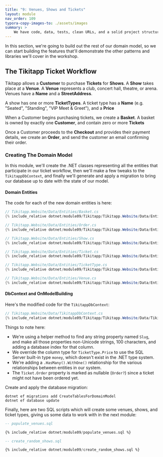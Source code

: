 ```yaml
---
title: "9: Venues, Shows and Tickets"
layout: module
nav_order: 109
typora-copy-images-to: ./assets/images
summary: >
    We have code, data, tests, clean URLs, and a solid project structure. Let's add some more classes to our domain.
---
```


In this section, we're going to build out the rest of our domain model, so we can start building the features that'll demonstrate the other patterns and libraries we'll cover in the workshop.

## The Tikitapp Ticket Workflow

Tikitapp allows a **Customer** to purchase **Tickets** for **Shows**. A **Show** takes place at a **Venue**. A **Venue** represents a club, concert hall, theatre, or arena. Venues have a **Name** and a **StreetAddress**.

A show has one or more **TicketTypes**. A ticket type has a **Name** (e.g. "Seated", "Standing", "VIP Meet & Greet"), and a **Price**

When a Customer begins purchasing tickets, we create a **Basket**. A basket is owned by exactly one **Customer**, and contain zero or more **Tickets**

Once a Customer proceeds to the **Checkout** and provides their payment details, we create an **Order**, and send the customer an email confirming their order.

### Creating The Domain Model

In this module, we'll create the .NET classes representing all the entities that participate in our ticket workflow, then we'll make a few tweaks to the `TikitappDbContext`, and finally we'll generate and apply a migration to bring our database up to date with the state of our model.

#### Domain Entities

The code for each of the new domain entities is here:

```csharp
// Tikitapp.Website/Data/Entities/Basket.cs
{% include_relative dotnet/module09/Tikitapp/Tikitapp.Website/Data/Entities/Basket.cs %}
```

```csharp
// Tikitapp.Website/Data/Entities/Order.cs
{% include_relative dotnet/module09/Tikitapp/Tikitapp.Website/Data/Entities/Order.cs %}
```

```csharp
// Tikitapp.Website/Data/Entities/Show.cs
{% include_relative dotnet/module09/Tikitapp/Tikitapp.Website/Data/Entities/Show.cs %}
```


```csharp
// Tikitapp.Website/Data/Entities/Ticket.cs
{% include_relative dotnet/module09/Tikitapp/Tikitapp.Website/Data/Entities/Ticket.cs %}
```


```csharp
// Tikitapp.Website/Data/Entities/TicketType.cs
{% include_relative dotnet/module09/Tikitapp/Tikitapp.Website/Data/Entities/TicketType.cs %}
```


```csharp
// Tikitapp.Website/Data/Entities/Venue.cs
{% include_relative dotnet/module09/Tikitapp/Tikitapp.Website/Data/Entities/Venue.cs %}
```

#### DbContext and OnModelBuilding

Here's the modified code for the `TikitappDbContext`:

```csharp
// Tikitapp.Website/Data/TikitappDbContext.cs
{% include_relative dotnet/module09/Tikitapp/Tikitapp.Website/Data/TikitappDbContext.cs %}
```

Things to note here:

* We're using a helper method to find any string property named `Slug`, and make all those properties non-Unicode strings, 100 characters, and adding a database index for that column.
* We override the column type for `TicketType.Price` to use the SQL Server built-in type `money`, which doesn't exist in the .NET type system.
* We're adding a `.HasMany().WithOne()` relationship for the various relationships between entities in our system.
* The `Ticket.Order` property is marked as nullable (`Order?`) since a ticket might not have been ordered yet.

Create and apply the database migration:

```
dotnet ef migrations add CreateTablesForDomainModel
dotnet ef database update
```

Finally, here are two SQL scripts which will create some venues, shows, and ticket types, giving us some data to work with in the next module:

```sql
-- populate_venues.sql

{% include_relative dotnet/module09/populate_venues.sql %}
```

```sql
-- create_random_shows.sql

{% include_relative dotnet/module09/create_random_shows.sql %}
```

